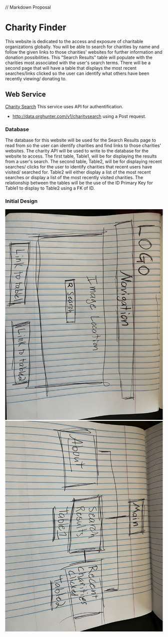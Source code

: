 // Markdown Proposal

# Charity Finder

This website is dedicated to the access and exposure of charitable organizations globally. 
You will be able to search for charities by name and follow the given links to those charities' 
websites for further information and donation possibilities. This "Search Results" table will 
populate with the charities most associated with the user's search terms. There will be a second 
page that will have a table that displays the most recent searches/links clicked so the user 
can identify what others have been recently viewing/ donating to. 

## Web Service
[Charity Search](https://charityapi.orghunter.com/)
This service uses API for authentification. 
* http://data.orghunter.com/v1/charitysearch using a Post request.

### Database

The database for this website will be used for the Search Results page to read from so the user 
can identify charities and find links to those charities' websites. The charity API will be used 
to write to the database for the website to access. The first table, Table1, will be for displaying 
the results from a user's search. The second table, Table2, will be for displaying recent searches/ clicks 
for the user to identify charities that recent users have visited/ searched for. Table2 will either display 
a list of the most recent searches or display a list of the most recently visited charities. The 
relationship between the tables will be the use of the ID Primary Key for Table1 to display to Table2 
using a FK of ID.

### Initial Design
![layout](./MainPage.jpg)
![site map](./PageRelation.jpg)

